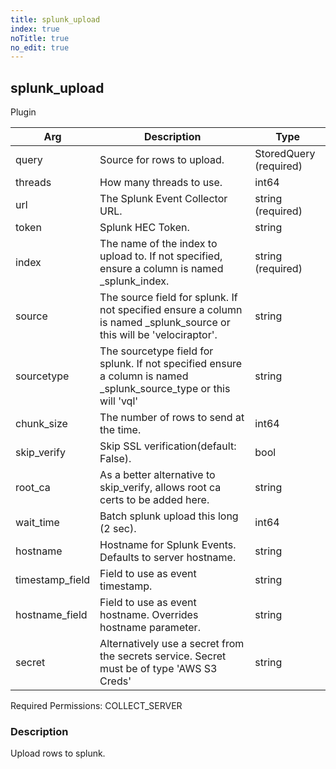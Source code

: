 ```yaml
---
title: splunk_upload
index: true
noTitle: true
no_edit: true
---
```




<div class="vql_item"></div>


## splunk_upload
<span class='vql_type label label-warning pull-right page-header'>Plugin</span>



<div class="vqlargs"></div>

Arg | Description | Type
----|-------------|-----
query|Source for rows to upload.|StoredQuery (required)
threads|How many threads to use.|int64
url|The Splunk Event Collector URL.|string (required)
token|Splunk HEC Token.|string
index|The name of the index to upload to. If not specified, ensure a column is named _splunk_index.|string (required)
source|The source field for splunk. If not specified ensure a column is named _splunk_source or this will be 'velociraptor'.|string
sourcetype|The sourcetype field for splunk. If not specified ensure a column is named _splunk_source_type or this will 'vql'|string
chunk_size|The number of rows to send at the time.|int64
skip_verify|Skip SSL verification(default: False).|bool
root_ca|As a better alternative to skip_verify, allows root ca certs to be added here.|string
wait_time|Batch splunk upload this long (2 sec).|int64
hostname|Hostname for Splunk Events. Defaults to server hostname.|string
timestamp_field|Field to use as event timestamp.|string
hostname_field|Field to use as event hostname. Overrides hostname parameter.|string
secret|Alternatively use a secret from the secrets service. Secret must be of type 'AWS S3 Creds'|string

Required Permissions: 
<span class="linkcolour label label-success">COLLECT_SERVER</span>

### Description

Upload rows to splunk.

